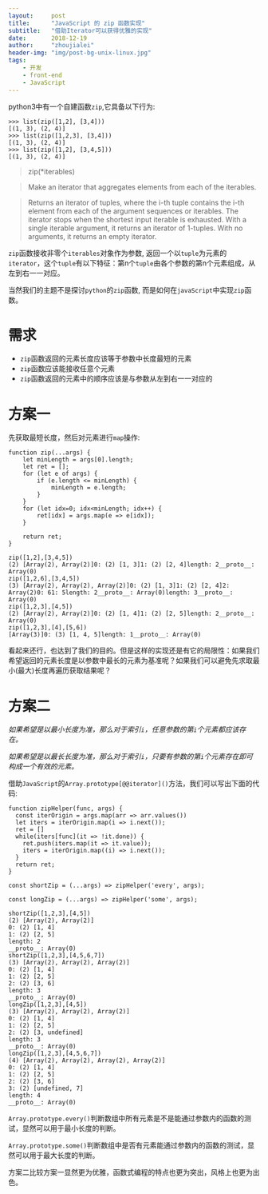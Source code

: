 ```yaml
---
layout:     post
title:      "JavaScript 的 zip 函数实现"
subtitle:   "借助Iterator可以获得优雅的实现"
date:       2018-12-19
author:     "zhoujialei"
header-img: "img/post-bg-unix-linux.jpg"
tags:
    - 开发
    - front-end
    - JavaScript
---
```


python3中有一个自建函数`zip`,它具备以下行为:

```
>>> list(zip([1,2], [3,4]))
[(1, 3), (2, 4)]
>>> list(zip([1,2,3], [3,4]))
[(1, 3), (2, 4)]
>>> list(zip([1,2], [3,4,5]))
[(1, 3), (2, 4)]
```

> zip(*iterables)

> Make an iterator that aggregates elements from each of the iterables.
	
> Returns an iterator of tuples, where the i-th tuple contains the i-th element from each of the argument sequences or iterables. The iterator stops when the shortest input iterable is exhausted. With a single iterable argument, it returns an iterator of 1-tuples. With no arguments, it returns an empty iterator.


`zip`函数接收非零个`iterables`对象作为参数, 返回一个以`tuple`为元素的`iterator`，这个`tuple`有以下特征：第n个`tuple`由各个参数的第n个元素组成，从左到右一一对应。

当然我们的主题不是探讨`python`的`zip`函数, 而是如何在`javaScript`中实现`zip`函数。

# 需求

* `zip`函数返回的元素长度应该等于参数中长度最短的元素
* `zip`函数应该能接收任意个元素
* `zip`函数返回的元素中的顺序应该是与参数从左到右一一对应的

# 方案一

先获取最短长度，然后对元素进行`map`操作:

```
function zip(...args) {
    let minLength = args[0].length;
    let ret = [];
    for (let e of args) {
        if (e.length <= minLength) {
            minLength = e.length;
        }
    }
    for (let idx=0; idx<minLength; idx++) {
        ret[idx] = args.map(e => e[idx]);
    }

    return ret;
}

```

```
zip([1,2],[3,4,5])
(2) [Array(2), Array(2)]0: (2) [1, 3]1: (2) [2, 4]length: 2__proto__: Array(0)
zip([1,2,6],[3,4,5])
(3) [Array(2), Array(2), Array(2)]0: (2) [1, 3]1: (2) [2, 4]2: Array(2)0: 61: 5length: 2__proto__: Array(0)length: 3__proto__: Array(0)
zip([1,2,3],[4,5])
(2) [Array(2), Array(2)]0: (2) [1, 4]1: (2) [2, 5]length: 2__proto__: Array(0)
zip([1,2,3],[4],[5,6])
[Array(3)]0: (3) [1, 4, 5]length: 1__proto__: Array(0)
```

看起来还行，也达到了我们的目的。但是这样的实现还是有它的局限性：如果我们希望返回的元素长度是以参数中最长的元素为基准呢？如果我们可以避免先求取最小(最大)长度再遍历获取结果呢？

# 方案二

*如果希望是以最小长度为准，那么对于索引`i`，任意参数的第`i`个元素都应该存在。*

*如果希望是以最长长度为准，那么对于索引`i`，只要有参数的第`i`个元素存在即可构成一个有效的元素。*

借助`JavaScript`的`Array.prototype[@@iterator]()`方法，我们可以写出下面的代码:

```
function zipHelper(func, args) {
  const iterOrigin = args.map(arr => arr.values())
  let iters = iterOrigin.map(i => i.next());
  ret = []
  while(iters[func](it => !it.done)) {
    ret.push(iters.map(it => it.value));
    iters = iterOrigin.map((i) => i.next());
  }
  return ret;
}

const shortZip = (...args) => zipHelper('every', args);

const longZip = (...args) => zipHelper('some', args);

```

```
shortZip([1,2,3],[4,5])
(2) [Array(2), Array(2)]
0: (2) [1, 4]
1: (2) [2, 5]
length: 2
__proto__: Array(0)
shortZip([1,2,3],[4,5,6,7])
(3) [Array(2), Array(2), Array(2)]
0: (2) [1, 4]
1: (2) [2, 5]
2: (2) [3, 6]
length: 3
__proto__: Array(0)
longZip([1,2,3],[4,5])
(3) [Array(2), Array(2), Array(2)]
0: (2) [1, 4]
1: (2) [2, 5]
2: (2) [3, undefined]
length: 3
__proto__: Array(0)
longZip([1,2,3],[4,5,6,7])
(4) [Array(2), Array(2), Array(2), Array(2)]
0: (2) [1, 4]
1: (2) [2, 5]
2: (2) [3, 6]
3: (2) [undefined, 7]
length: 4
__proto__: Array(0)

```

`Array.prototype.every()`判断数组中所有元素是不是能通过参数内的函数的测试，显然可以用于最小长度的判断。

`Array.prototype.some()`判断数组中是否有元素能通过参数内的函数的测试，显然可以用于最大长度的判断。

方案二比较方案一显然更为优雅，函数式编程的特点也更为突出，风格上也更为出色。
